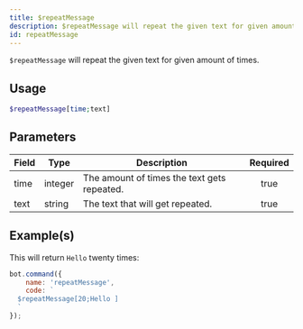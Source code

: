 ```yaml
---
title: $repeatMessage
description: $repeatMessage will repeat the given text for given amount of times.
id: repeatMessage
---
```


`$repeatMessage` will repeat the given text for given amount of times.

## Usage

```php
$repeatMessage[time;text]
```

## Parameters

| Field | Type    | Description                                 | Required |
| ----- | ------- | ------------------------------------------- | :------: |
| time  | integer | The amount of times the text gets repeated. |   true   |
| text  | string  | The text that will get repeated.            |   true   |

## Example(s)

This will return `Hello` twenty times:

```javascript
bot.command({
    name: 'repeatMessage',
    code: `
  $repeatMessage[20;Hello ]
  `
});
```
